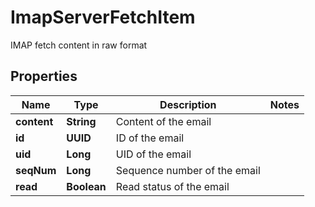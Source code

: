 

# ImapServerFetchItem

IMAP fetch content in raw format

## Properties

| Name | Type | Description | Notes |
|------------ | ------------- | ------------- | -------------|
|**content** | **String** | Content of the email |  |
|**id** | **UUID** | ID of the email |  |
|**uid** | **Long** | UID of the email |  |
|**seqNum** | **Long** | Sequence number of the email |  |
|**read** | **Boolean** | Read status of the email |  |



